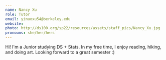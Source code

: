 ```yaml
---
name: Nancy Xu
role: Tutor
email: yinuoxu54@berkeley.edu
website: 
photo: http://ds100.org/sp22/resources/assets/staff_pics/Nancy_Xu.jpg
pronouns: she/her/hers
---
```

Hi! I'm a Junior studying DS + Stats. In my free time, I enjoy reading, hiking, and doing art. Looking forward to a great semester :)
